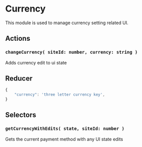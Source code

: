 # Currency

This module is used to manage currency setting related UI.

## Actions

### `changeCurrency( siteId: number, currency: string )`

Adds currency edit to ui state

## Reducer

```js
{
	"currency": 'three letter currency key',
}
```

## Selectors

### `getCurrencyWithEdits( state, siteId: number )`

Gets the current payment method with any UI state edits
